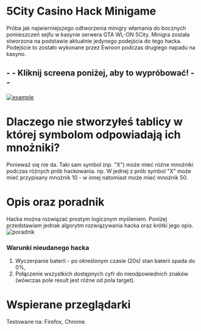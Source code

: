 # 5City Casino Hack Minigame

Próba jak najwierniejszego odtworzenia minigry włamania do bocznych pomieszczeń sejfu w kasynie serwera GTA WL-ON 5City.
Minigra została stworzona na podstawie aktualnie jedynego podejścia do tego hacka. Podejście to zostało wykonane przez Ewroon podczas drugiego napadu na kasyno.
## - - Kliknij screena poniżej, aby to wypróbować! - - 

[![example](https://user-images.githubusercontent.com/90990679/133932960-32db9b91-c72f-4c73-aef3-69b07a6439a0.png)](https://deemor.github.io/minigameVolt/)

# Dlaczego nie stworzyłeś tablicy w której symbolom odpowiadają ich mnożniki?
Ponieważ się nie da.
Taki sam symbol (np. "X") może mieć różne mnożniki podczas różnych prób hackowania.
np. 
W jednej z prób symbol "X" może mieć przypisany mnożnik 10 - w innej natomiast może mieć mnożnik 50.

# Opis oraz poradnik
Hacka można rozwiązać prostym logicznym myśleniem. Poniżej przedstawiam jednak algorytm rozwiązywania hacka oraz krótki jego opis.
![poradnik](https://user-images.githubusercontent.com/90990679/133933206-731f7a9b-d8be-4e49-853e-fd838f43bbf1.png)

### Warunki nieudanego hacka 
1. Wyczerpanie baterii - po określonym czasie (20s) stan baterii spada do 0%,
2. Połączenie wszystkich dostępnych cyfr do nieodpowiednich znaków (wówczas pole result jest różne od pola target).

# Wspierane przeglądarki
Testowane na: Firefox, Chrome.
